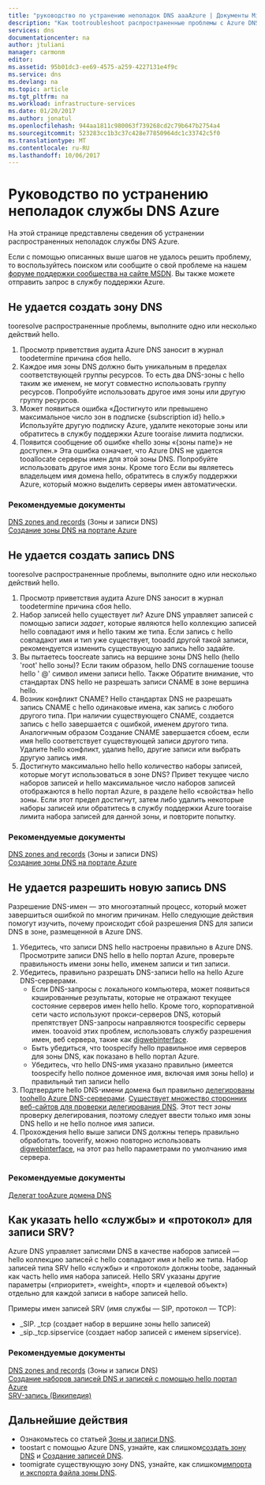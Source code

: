 ```yaml
---
title: "руководство по устранению неполадок DNS aaaAzure | Документы Microsoft"
description: "Как tootroubleshoot распространенные проблемы с Azure DNS"
services: dns
documentationcenter: na
author: jtuliani
manager: carmonm
editor: 
ms.assetid: 95b01dc3-ee69-4575-a259-4227131e4f9c
ms.service: dns
ms.devlang: na
ms.topic: article
ms.tgt_pltfrm: na
ms.workload: infrastructure-services
ms.date: 01/20/2017
ms.author: jonatul
ms.openlocfilehash: 944aa1811c980063f739268cd2c79b647b2754a4
ms.sourcegitcommit: 523283cc1b3c37c428e77850964dc1c33742c5f0
ms.translationtype: MT
ms.contentlocale: ru-RU
ms.lasthandoff: 10/06/2017
---
```

# <a name="azure-dns-troubleshooting-guide"></a>Руководство по устранению неполадок службы DNS Azure

На этой странице представлены сведения об устранении распространенных неполадок службы DNS Azure.

Если с помощью описанных выше шагов не удалось решить проблему, то воспользуйтесь поиском или сообщите о свой проблеме на нашем [форуме поддержки сообщества на сайте MSDN](https://social.msdn.microsoft.com/Forums/en-US/home?forum=WAVirtualMachinesVirtualNetwork). Вы также можете отправить запрос в службу поддержки Azure.


## <a name="i-cant-create-a-dns-zone"></a>Не удается создать зону DNS

tooresolve распространенные проблемы, выполните одно или несколько действий hello.

1.  Просмотр приветствия аудита Azure DNS заносит в журнал toodetermine причина сбоя hello.
2.  Каждое имя зоны DNS должно быть уникальным в пределах соответствующей группы ресурсов. То есть два DNS-зоны с hello таким же именем, не могут совместно использовать группу ресурсов. Попробуйте использовать другое имя зоны или другую группу ресурсов.
3.  Может появиться ошибка «Достигнуто или превышено максимальное число зон в подписке {subscription id} hello.» Используйте другую подписку Azure, удалите некоторые зоны или обратитесь в службу поддержки Azure tooraise лимита подписки.
4.  Появится сообщение об ошибке «hello зоны «{зоны name}» не доступен.» Эта ошибка означает, что Azure DNS не удается tooallocate серверы имен для этой зоны DNS. Попробуйте использовать другое имя зоны. Кроме того Если вы являетесь владельцем имя домена hello, обратитесь в службу поддержки Azure, который можно выделить серверы имен автоматически.


### <a name="recommended-documents"></a>**Рекомендуемые документы**

[DNS zones and records](dns-zones-records.md)
 (Зоны и записи DNS)<br>
[Создание зоны DNS на портале Azure](dns-getstarted-create-dnszone-portal.md)

## <a name="i-cant-create-a-dns-record"></a>Не удается создать запись DNS

tooresolve распространенные проблемы, выполните одно или несколько действий hello.

1.  Просмотр приветствия аудита Azure DNS заносит в журнал toodetermine причина сбоя hello.
2.  Набор записей hello существует ли?  Azure DNS управляет записей с помощью записи *задает*, которые являются hello коллекцию записей hello совпадают имя и hello таким же типа. Если запись с hello совпадают имя и тип уже существует, tooadd другой такой записи, рекомендуется изменить существующую запись hello задайте.
3.  Вы пытаетесь toocreate запись на вершине зоны DNS hello (hello 'root' hello зоны)? Если таким образом, hello DNS соглашение toouse hello ' @' символ имени записи hello. Также Обратите внимание, что стандартах DNS hello не разрешать записи CNAME в зоне вершина hello.
4.  Возник конфликт CNAME?  Hello стандартах DNS не разрешать запись CNAME с hello одинаковые имена, как запись с любого другого типа. При наличии существующего CNAME, создается запись с hello завершается с ошибкой, именем другого типа.  Аналогичным образом Создание CNAME завершается сбоем, если имя hello соответствует существующей записи другого типа. Удалите hello конфликт, удалив hello, другие записи или выбрать другую запись имя.
5.  Достигнуто максимально hello hello количество наборы записей, которые могут использоваться в зоне DNS? Привет текущее число наборов записей и hello максимальное число наборов записей отображаются в hello портал Azure, в разделе hello «свойства» hello зоны. Если этот предел достигнут, затем либо удалить некоторые наборы записей или обратитесь в службу поддержки Azure tooraise лимита набора записей для данной зоны, и повторите попытку. 


### <a name="recommended-documents"></a>**Рекомендуемые документы**

[DNS zones and records](dns-zones-records.md)
 (Зоны и записи DNS)<br>
[Создание зоны DNS на портале Azure](dns-getstarted-create-dnszone-portal.md)



## <a name="i-cant-resolve-my-dns-record"></a>Не удается разрешить новую запись DNS

Разрешение DNS-имен — это многоэтапный процесс, который может завершиться ошибкой по многим причинам. Hello следующие действия помогут изучить, почему происходит сбой разрешения DNS для записи DNS в зоне, размещенной в Azure DNS.

1.  Убедитесь, что записи DNS hello настроены правильно в Azure DNS. Просмотрите записи DNS hello в hello портал Azure, проверьте правильность имени зоны hello, именем записи и тип записи.
2.  Убедитесь, правильно разрешать DNS-записи hello на hello Azure DNS-серверами.
    - Если DNS-запросы с локального компьютера, может появиться кэшированные результаты, которые не отражают текущее состояние серверов имен hello hello.  Кроме того, корпоративной сети часто используют прокси-серверов DNS, который препятствует DNS-запросы направляются toospecific серверы имен.  tooavoid этих проблем, использовать службу разрешения имен, веб сервера, такие как [digwebinterface](http://digwebinterface.com).
    - Быть убедиться, что toospecify hello правильное имя серверов для зоны DNS, как показано в hello портал Azure.
    - Убедитесь, что hello DNS-имя указано правильно (имеется toospecify hello полное доменное имя, включая имя зоны hello) и правильный тип записи hello
3.  Подтвердите hello DNS-имени домена был правильно [делегированы toohello Azure DNS-серверами](dns-domain-delegation.md). [Существует множество сторонних веб-сайтов для проверки делегирования DNS](https://www.bing.com/search?q=dns+check+tool). Этот тест *зоны* проверку делегирования, поэтому следует ввести только имя зоны DNS hello и не hello полное имя записи.
4.  Прохождения hello выше записи DNS должны теперь правильно обработать. tooverify, можно повторно использовать [digwebinterface](http://digwebinterface.com), на этот раз hello параметрами по умолчанию имя сервера.


### <a name="recommended-documents"></a>**Рекомендуемые документы**

[Делегат tooAzure домена DNS](dns-domain-delegation.md)



## <a name="how-do-i-specify-hello-service-and-protocol-for-an-srv-record"></a>Как указать hello «службы» и «протокол» для записи SRV?

Azure DNS управляет записями DNS в качестве наборов записей — hello коллекцию записей с hello совпадают имя и hello же типа. Набор записей типа SRV hello «службы» и «протокол» должны toobe, заданный как часть hello имя набора записей. Hello SRV указаны другие параметры («приоритет», «weight», «порт» и «целевой объект») отдельно для каждой записи в наборе записей hello.

Примеры имен записей SRV (имя службы — SIP, протокол — TCP):

- \_SIP. \_tcp (создает набор в вершине зоны hello записей)
- \_sip.\_tcp.sipservice (создает набор записей с именем sipservice).

### <a name="recommended-documents"></a>**Рекомендуемые документы**

[DNS zones and records](dns-zones-records.md)
 (Зоны и записи DNS)<br>
[Создание наборов записей DNS и записей с помощью hello портал Azure](dns-getstarted-create-recordset-portal.md)
<br>
[SRV-запись (Википедия)](https://en.wikipedia.org/wiki/SRV_record)


## <a name="next-steps"></a>Дальнейшие действия

* Ознакомьтесь со статьей [Зоны и записи DNS](dns-zones-records.md).
* toostart с помощью Azure DNS, узнайте, как слишком[создать зону DNS](dns-getstarted-create-dnszone-portal.md) и [Создание записей DNS](dns-getstarted-create-recordset-portal.md).
* toomigrate существующую зону DNS, узнайте, как слишком[импорта и экспорта файла зоны DNS](dns-import-export.md).

